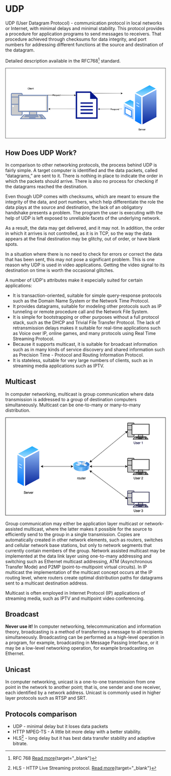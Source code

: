# UDP

UDP (User Datagram  Protocol) - communication protocol in local networks or Internet, with minimal delays and minimal stability. This protocol provides a procedure for application programs to send messages to receivers. That procedure achieved through checksums for data integrity, and port numbers for addressing different functions at the source and destination of the datagram.

Detailed description available in the RFC768[^1] standard.

![UDP](img/UDP.png)

## How Does UDP Work?

In comparison to other networking protocols, the process behind UDP is fairly simple. A target computer is identified and the data packets, called “datagrams,” are sent to it. There is nothing in place to indicate the order in which the packets should arrive. There is also no process for checking if the datagrams reached the destination.

Even though UDP comes with checksums, which are meant to ensure the integrity of the data, and port numbers, which help differentiate the role the data plays at the source and destination, the lack of an obligatory handshake presents a problem. The program the user is executing with the help of UDP is left exposed to unreliable facets of the underlying network.

As a result, the data may get delivered, and it may not. In addition, the order in which it arrives is not controlled, as it is in TCP, so the way the data appears at the final destination may be glitchy, out of order, or have blank spots.

In a situation where there is no need to check for errors or correct the data that has been sent, this may not pose a significant problem. This is one reason why UDP is used in video applications. Getting the video signal to its destination on time is worth the occasional glitches.

A number of UDP's attributes make it especially suited for certain applications:

- It is transaction-oriented, suitable for simple query-response protocols such as the Domain Name System or the Network Time Protocol.
- It provides datagrams, suitable for modeling other protocols such as IP tunneling or remote procedure call and the Network File System.
- It is simple for bootstrapping or other purposes without a full protocol stack, such as the DHCP and Trivial File Transfer Protocol.
The lack of retransmission delays makes it suitable for real-time applications such as Voice over IP, online games, and many protocols using Real Time Streaming Protocol.
- Because it supports multicast, it is suitable for broadcast information such as in many kinds of service discovery and shared information such as Precision Time - Protocol and Routing Information Protocol.
- It is stateless, suitable for very large numbers of clients, such as in streaming media applications such as IPTV.
  
## Multicast

In computer networking, multicast is group communication where data transmission is addressed to a group of destination computers simultaneously. Multicast can be one-to-many or many-to-many distribution.

![Multicast](img/multicast.png)

Group communication may either be application layer multicast or network-assisted multicast, where the latter makes it possible for the source to efficiently send to the group in a single transmission. Copies are automatically created in other network elements, such as routers, switches and cellular network base stations, but only to network segments that currently contain members of the group. Network assisted multicast may be implemented at the data link layer using one-to-many addressing and switching such as Ethernet multicast addressing, ATM (Asynchronous Transfer Mode) and P2MP (point-to-multipoint virtual circuits). In IP multicast the implementation of the multicast concept occurs at the IP routing level, where routers create optimal distribution paths for datagrams sent to a multicast destination address.

Multicast is often employed in Internet Protocol (IP) applications of streaming media, such as IPTV and multipoint video conferencing.

## Broadcast

**Never use it!**
In computer networking, telecommunication and information theory, broadcasting is a method of transferring a message to all recipients simultaneously. Broadcasting can be performed as a high-level operation in a program, for example, broadcasting in Message Passing Interface, or it may be a low-level networking operation, for example broadcasting on Ethernet.

## Unicast

In computer networking, unicast is a one-to-one transmission from one point in the network to another point; that is, one sender and one receiver, each identified by a network address.
Unicast is commonly used in higher layer protocols such as RTSP and SRT.

## Protocols comparison

- UDP - minimal delay but it loses data packets
- HTTP MPEG-TS - A little bit more delay with a better stability. 
- HLS[^2] - long delay but it has best data transfer stability and adaptive bitrate.



[^1]: RFC 768 [Read more](https://www.rfc-editor.org/rfc/rfc768){target="_blank"}

[^2]: HLS - HTTP Live Streaming protocol. [Read more](/en/book/protocols/hls/){target="_blank"}